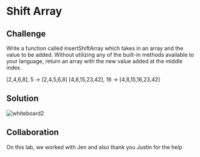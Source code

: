 # Shift Array


## Challenge

Write a function called insertShiftArray which takes in an array and the value to be added. Without utilizing any of the built-in methods available to your language, return an array with the new value added at the middle index.

[2,4,6,8], 5	     -> [2,4,5,6,8]
[4,8,15,23,42], 16	 -> [4,8,15,16,23,42]


## Solution

![whiteboard2]()

## Collaboration

  On this lab, we worked with Jen and also thank you Justin for the help
